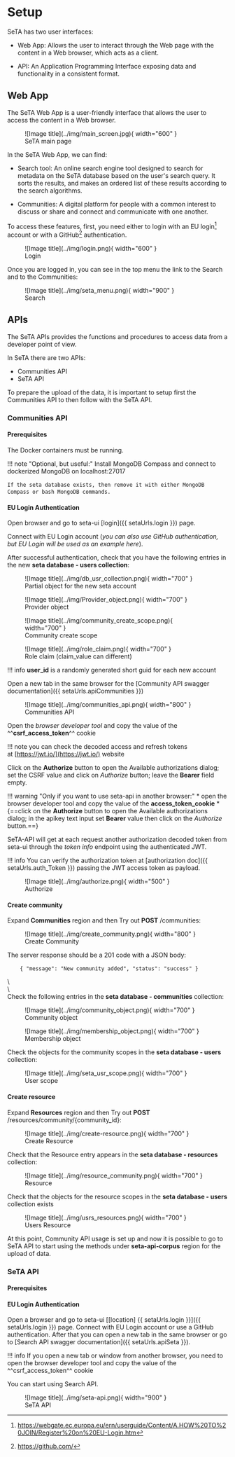 
# Setup
SeTA has two user interfaces:

- Web App: Allows the user to interact through the Web page with the content in a Web browser, which acts as a client.

- API: An Application Programming Interface exposing data and functionality in a consistent format.


## Web App
The SeTA Web App is a user-friendly interface that allows the user to access the content in a Web browser. 
 
 <!--   ![Image title](../img/main_screen.jpg){ width="600" }  -->

<figure markdown>
![Image title](../img/main_screen.jpg){ width="600" }
<figcaption>SeTA main page</figcaption>
</figure>



In the SeTA Web App, we can find:

- Search tool: An online search engine tool designed to search for metadata on the SeTA database based on the user's search query. It sorts the results, and makes an ordered list of these results according to the search algorithms.

- Communities: A digital platform for people with a common interest to discuss or share and connect and communicate with one another.

To access these features, first, you need either to login with an EU login[^1] account or with a GitHub[^2] authentication.


<figure markdown>
![Image title](../img/login.png){ width="600" }
<figcaption>Login</figcaption>
</figure>



Once you are logged in, you can see in the top menu the link to the Search and to the Communities:


<figure markdown>
![Image title](../img/seta_menu.png){ width="900" }
<figcaption>Search</figcaption>
</figure>



## APIs

The SeTA APIs provides the functions and procedures to access data from a developer point of view.

In SeTA there are two APIs:   
- Communities API       
- SeTA API             

To prepare the upload of the data, it is important to setup first the Communities API to then follow with the SeTA API.

### Communities API 


#### Prerequisites

The Docker containers must be running.

!!! note "Optional, but useful:" 
    Install MongoDB Compass and connect to dockerized MongoDB on localhost:27017

    If the seta database exists, then remove it with either MongoDB Compass or bash MongoDB commands.

#### EU Login Authentication

Open browser and go to seta-ui [login]({{ setaUrls.login }}) page.

Connect with EU Login account (*you can also use GitHub authentication, but EU Login will be used as an example here*).

After successful authentication, check that you have the following entries in the new **seta database - users collection**:      


<figure markdown>
![Image title](../img/db_usr_collection.png){ width="700" }
<figcaption>Partial object for the new seta account</figcaption>
</figure>



<!--```
    {
        "user_id": "5Mq7bNYnhtaiS6BDLvcZ",
        "email": "email@domain",
        "user_type": "user",
        "status": "active",
    }
```-->



<figure markdown>
![Image title](../img/Provider_object.png){ width="700" }
<figcaption>Provider object</figcaption>
</figure>

<!--```
    {
        "user_id": "5Mq7bNYnhtaiS6BDLvcZ",
        "provider_uid": "ecas_id",
        "provider": "ECAS",
        "first_name": "First name",
        "last_name": "Last name",
        "domain": "eu.europa.ec"
    }
``` -->


<figure markdown>
![Image title](../img/community_create_scope.png){ width="700" }
<figcaption>Community create scope</figcaption>
</figure>


<!--```
    {
        "user_id": "5Mq7bNYnhtaiS6BDLvcZ",
        "system_scope": "/seta/community/create",
        "area": "community"
    }
```-->


<figure markdown>
![Image title](../img/role_claim.png){ width="700" }
<figcaption>Role claim (claim_value can different)</figcaption>
</figure>

<!--```
    {
        "user_id": "5Mq7bNYnhtaiS6BDLvcZ",
        "claim_type": "roles",
        "claim_value": "Administrator"
    }
```-->

!!! info
    **user_id** is a randomly generated short guid for each new account



Open a new tab in the same browser for the [Community API swagger documentation]({{ setaUrls.apiCommunities }})

<figure markdown>
![Image title](../img/communities_api.png){ width="800" }
<figcaption>Communities API</figcaption>
</figure>


Open the *browser developer tool* and copy the value of the ^^**csrf_access_token**^^ cookie

!!! note
    you can check the decoded access and refresh tokens at [https://jwt.io/](https://jwt.io/) website

Click on the **Authorize** button to open the Available authorizations dialog; set the CSRF value and click on *Authorize* button; leave the **Bearer** field empty.


!!! warning "Only if you want to use seta-api in another browser:"
    * open the browser developer tool and copy the value of the **access_token_cookie**
    * {==click on the **Authorize** button to open the Available authorizations dialog; in the apikey text input set **Bearer** value then click on the *Authorize* button.==}

SeTA-API will get at each request another authorization decoded token from seta-ui through the *token info* endpoint using the authenticated JWT.

!!! info 
    You can verify the authorization token at [authorization doc]({{ setaUrls.auth_Token }}) passing the JWT access token as payload.

<figure markdown>
![Image title](../img/authorize.png){ width="500" }
<figcaption>Authorize</figcaption>
</figure>



#### Create community

Expand **Communities** region and then Try out **POST** /communities:

<figure markdown>
![Image title](../img/create_community.png){ width="800" }
<figcaption>Create Community</figcaption>
</figure>



The server response should be a 201 code with a JSON body:
```
    { "message": "New community added", "status": "success" }
```
\     
\     
Check the following entries in the **seta database - communities** collection:



<figure markdown>
![Image title](../img/community_object.png){ width="700" }
<figcaption>Community object</figcaption>
</figure>

<!--```
    {
        "community_id": "seta",
        "title": "SeTA",
        "description": "SeTA community",
        "membership": "closed",
        "data_type": "evidence",
        "status": "active",
        "creator_id": "5Mq7bNYnhtaiS6BDLvcZ"
    }
```-->


<figure markdown>
![Image title](../img/membership_object.png){ width="700" }
<figcaption>Membership object</figcaption>
</figure>


<!--
```
    {
        "community_id": "seta",
        "user_id": "5Mq7bNYnhtaiS6BDLvcZ",
        "role": "CommunityOwner",
        "join_date": "2023-03-06T17:34:48.538+00:00",
        "status": "active"
    }
```
-->



Check the objects for the community scopes in the **seta database - users** collection:


<figure markdown>
![Image title](../img/seta_usr_scope.png){ width="700" }
<figcaption>User scope</figcaption>
</figure>


<!--
```
    {
        "user_id": "5Mq7bNYnhtaiS6BDLvcZ",
        "community_id": "seta",
        "community_scope": "/seta/community/owner"
    },
    {
        "user_id": "5Mq7bNYnhtaiS6BDLvcZ",
        "community_id": "seta",
        "community_scope": "/seta/community/manager"
    },
    {
        "user_id": "5Mq7bNYnhtaiS6BDLvcZ",
        "community_id": "seta",
        "community_scope": "/seta/community/invite"
    },
    {
        "user_id": "5Mq7bNYnhtaiS6BDLvcZ",
        "community_id": "seta",
        "community_scope": "/seta/community/membership/approve"
    },
    {
        "user_id": "5Mq7bNYnhtaiS6BDLvcZ",
        "community_id": "seta",
        "community_scope": "/seta/resource/create"
    }
```
-->




#### Create resource

Expand **Resources** region and then Try out **POST** /resources/community/{community_id}:


<figure markdown>
![Image title](../img/create-resource.png){ width="700" }
<figcaption>Create Resource</figcaption>
</figure>


Check that the Resource entry appears in the **seta database - resources** collection:


<figure markdown>
![Image title](../img/resource_community.png){ width="700" }
<figcaption>Resource</figcaption>
</figure>

<!--```
    {
        "resource_id": "cordis",
        "community_id": "seta",
        "title": "Cordis",
        "abstract": "Cordis resource",
        "access": "community",
        "limits": {"total_files_no": 50,"total_storage_mb": 1024,"file_size_mb": 50},
        "status": "active",
        "creator_id": "5Mq7bNYnhtaiS6BDLvcZ"
    }
```-->

Check that the objects for the resource scopes in the **seta database - users** collection exists


<figure markdown>
![Image title](../img/usrs_resources.png){ width="700" }
<figcaption>Users Resource</figcaption>
</figure>

<!--```
    {
        "user_id": "5Mq7bNYnhtaiS6BDLvcZ",
        "resource_id": "cordis",
        "resource_scope": "/seta/resource/edit"
    },
    {
        "user_id": "5Mq7bNYnhtaiS6BDLvcZ",
        "resource_id": "cordis",
        "resource_scope": "/seta/resource/data/add"
    },
    {
        "user_id": "5Mq7bNYnhtaiS6BDLvcZ",
        "resource_id": "cordis",
        "resource_scope": "/seta/resource/data/delete"
    }
```
-->


At this point, Community API usage is set up and now it is possible to go to SeTA API to start using the methods under **seta-api-corpus** region for the upload of data.

### SeTA API

#### Prerequisites


#### EU Login Authentication

Open a browser and go to seta-ui [[location] {{ setaUrls.login }}]({{ setaUrls.login }}) page. Connect with EU Login account or use a GitHub authentication. After that you can open a new tab in the same browser or go to [Search API swagger documentation]({{ setaUrls.apiSeta }}).


!!! info
    If you open a new tab or window from another browser, you need to open the browser developer tool and copy the value of the ^^csrf_access_token^^ cookie 


You can start using Search API.


<figure markdown>
![Image title](../img/seta-api.png){ width="900" }
<figcaption>SeTA API</figcaption>
</figure>





[^1]:https://webgate.ec.europa.eu/ern/userguide/Content/A.HOW%20TO%20JOIN/Register%20on%20EU-Login.htm
[^2]:https://github.com/